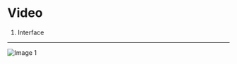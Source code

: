 Video
=================================

1. Interface
-----  
![Image 1](http://tushkan.com/mediabox/video.jpg)